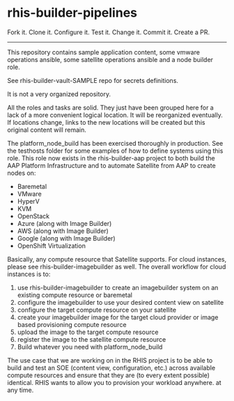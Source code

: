 # rhis-builder-pipelines

Fork it. Clone it. Configure it. Test it. Change it. Commit it. Create a PR.

***

This repository contains sample application content, some vmware operations ansible, some satellite operations ansible and a node builder role. 

See rhis-builder-vault-SAMPLE repo for secrets definitions.

It is not a very organized repository.

All the roles and tasks are solid. They just have been grouped here for a lack of a more convenient logical location.  It will be reorganized eventually. If locations change, links to the new locations will be created but this original content will remain.

The platform_node_build has been exercised thoroughly in production. See the testhosts folder for some examples of how to define systems using this role. This role now exists in the rhis-builder-aap project to both build the AAP Platform Infrastructure and to automate Satellite from AAP to create nodes on:
- Baremetal
- VMware
- HyperV
- KVM
- OpenStack
- Azure (along with Image Builder)
- AWS (along with Image Builder)
- Google (along with Image Builder)
- OpenShift Virtualization

Basically, any compute resource that Satellite supports. 
For cloud instances, please see rhis-builder-imagebuilder as well. The overall workflow for cloud instances is to:
1) use rhis-builder-imagebuilder to create an imagebuilder system on an existing compute resource or baremetal
2) configure the imagebuilder to use your desired content view on satellite
3) configure the target compute resource on your satellite
4) create your imagebuilder image for the target cloud provider or image based provisioning compute resource
5) upload the image to the target compute resource
6) register the image to the satellite compute resource
7) Build whatever you need with platform_node_build

The use case that we are working on in the RHIS project is to be able to build and test an SOE (content view, configuration, etc.) across available compute resources and ensure that they are (to every extent possible) identical. RHIS wants to allow you to provision your workload anywhere. at any time. 

